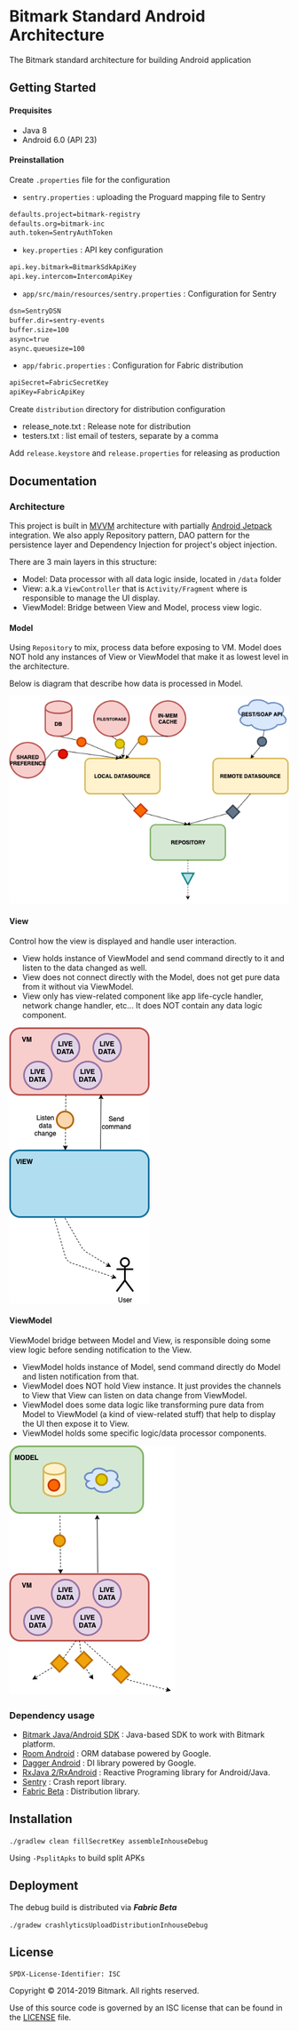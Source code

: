 # Bitmark Standard Android Architecture

The Bitmark standard architecture for building Android application

## Getting Started

#### Prequisites

- Java 8
- Android 6.0 (API 23)

#### Preinstallation

Create `.properties` file for the configuration
- `sentry.properties` : uploading the Proguard mapping file to Sentry
```xml
defaults.project=bitmark-registry
defaults.org=bitmark-inc
auth.token=SentryAuthToken
```
- `key.properties` : API key configuration
```xml
api.key.bitmark=BitmarkSdkApiKey
api.key.intercom=IntercomApiKey
```
- `app/src/main/resources/sentry.properties` : Configuration for Sentry
```xml
dsn=SentryDSN
buffer.dir=sentry-events
buffer.size=100
async=true
async.queuesize=100
```
- `app/fabric.properties` : Configuration for Fabric distribution
```xml
apiSecret=FabricSecretKey
apiKey=FabricApiKey
```

Create `distribution` directory for distribution configuration
- release_note.txt : Release note for distribution
- testers.txt : list email of testers, separate by a comma

Add `release.keystore` and `release.properties` for releasing as production

## Documentation

### Architecture

This project is built in [MVVM](https://en.wikipedia.org/wiki/Model%E2%80%93view%E2%80%93viewmodel) architecture with partially [Android Jetpack](https://developer.android.com/jetpack) integration. 
We also apply Repository pattern, DAO pattern for the persistence layer and Dependency Injection for project's object injection.

There are 3 main layers in this structure:
- Model: Data processor with all data logic inside, located in `/data` folder
- View: a.k.a `ViewController` that is `Activity/Fragment` where is responsible to manage the UI display.
- ViewModel: Bridge between View and Model, process view logic.

#### Model
Using `Repository` to mix, process data before exposing to VM. 
Model does NOT hold any instances of View or ViewModel that make it as lowest level in the architecture.

Below is diagram that describe how data is processed in Model.

![](docs/model_flow.png)



#### View
Control how the view is displayed and handle user interaction. 

- View holds instance of ViewModel and send command directly to it and listen to the data changed as well. 
- View does not connect directly with the Model, does not get pure data from it without via ViewModel. 
- View only has view-related component like app life-cycle handler, network change handler, etc... It does NOT contain any data logic component.

![](docs/view_flow.png)

#### ViewModel
ViewModel bridge between Model and View, is responsible doing some view logic before sending notification to the View.

- ViewModel holds instance of Model, send command directly do Model and listen notification from that.
- ViewModel does NOT hold View instance. It just provides the channels to View that View can listen on data change from ViewModel.
- ViewModel does some data logic like transforming pure data from Model to ViewModel (a kind of view-related stuff) that help to display the UI then expose it to View.
- ViewModel holds some specific logic/data processor components.

![](docs/vm_flow.png)

### Dependency usage
- [Bitmark Java/Android SDK](https://github.com/bitmark-inc/bitmark-sdk-java) : Java-based SDK to work with Bitmark platform.
- [Room Android](https://developer.android.com/topic/libraries/architecture/room) : ORM database powered by Google.
- [Dagger Android](https://dagger.dev/) : DI library powered by Google.
- [RxJava 2/RxAndroid](https://github.com/ReactiveX/RxJava/wiki) : Reactive Programing library for Android/Java.
- [Sentry](https://docs.sentry.io/) : Crash report library.
- [Fabric Beta](https://docs.fabric.io/android/beta/overview.html) : Distribution library.

## Installation

`./gradlew clean fillSecretKey assembleInhouseDebug`

Using `-PsplitApks` to build split APKs

## Deployment
The debug build is distributed via ***Fabric Beta***

`./gradew crashlyticsUploadDistributionInhouseDebug`


## License

```SPDX-License-Identifier: ISC```

Copyright © 2014-2019 Bitmark. All rights reserved.

Use of this source code is governed by an ISC license that can be found in the [LICENSE](LICENSE) file.
